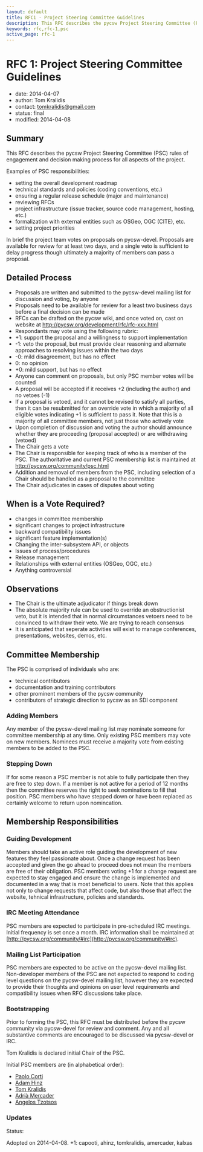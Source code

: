 ```yaml
---
layout: default
title: RFC1 - Project Steering Committee Guidelines
description: This RFC describes the pycsw Project Steering Committee (PSC) rules of engagement and decision making process for all aspects of the project.
keywords: rfc,rfc-1,psc
active_page: rfc-1
---
```


# RFC 1: Project Steering Committee Guidelines

- date: 2014-04-07
- author: Tom Kralidis
- contact: tomkralidis@gmail.com
- status: final
- modified: 2014-04-08

## Summary

This RFC describes the pycsw Project Steering Committee (PSC) rules of engagement and decision making process for all aspects of the project.

Examples of PSC responsibilities:

* setting the overall development roadmap
* technical standards and policies (coding conventions, etc.)
* ensuring a regular release schedule (major and maintenance)
* reviewing RFCs
* project infrastructure (issue tracker, source code management, hosting, etc.)
* formalization with external entities such as OSGeo, OGC (CITE), etc.
* setting project priorities

In brief the project team votes on proposals on pycsw-devel.  Proposals are available for review for at least two days, and a single veto is sufficient to delay progress though ultimately a majority of members can pass a proposal.

## Detailed Process

* Proposals are written and submitted to the pycsw-devel mailing list for discussion and voting, by anyone
* Proposals need to be available for review for a least two business days before a final decision can be made
* RFCs can be drafted on the pycsw wiki, and once voted on, cast on website at http://pycsw.org/development/rfc/rfc-xxx.html
* Respondants may vote using the following rubric:
 * +1: support the proposal and a willingness to support implementation
 * -1: veto the proposal, but must provide clear reasoning and alternate approaches to resolving issues within the two days
 * -0: mild disagreement, but has no effect
 *  0: no opinion
 * +0: mild support, but has no effect
* Anyone can comment on proposals, but only PSC member votes will be counted
* A proposal will be accepted if it receives +2 (including the author) and no vetoes (-1)
* If a proposal is vetoed, and it cannot be revised to satisfy all parties, then it can be resubmitted for an override vote in which a majority of all eligible votes indicating +1 is sufficient to pass it.  Note that this is a majority of all committee members, not just those who actively vote
* Upon completion of discussion and voting the author should announce whether they are proceeding (proposal accepted) or are withdrawing (vetoed)
* The Chair gets a vote
* The Chair is responsible for keeping track of who is a member of the PSC.  The authoritative and current PSC membership list is maintained at http://pycsw.org/community/psc.html
* Addition and removal of members from the PSC, including selection of a Chair should be handled as a proposal to the committee
* The Chair adjudicates in cases of disputes about voting

## When is a Vote Required?

* changes in committee membership
* significant changes to project infrastructure
* backward compatibility issues
* significant feature implementation(s)
* Changing the inter-subsystem API, or objects
* Issues of process/procedures
* Release management
* Relationships with external entities (OSGeo, OGC, etc.)
* Anything controversial

## Observations

* The Chair is the ultimate adjudicator if things break down
* The absolute majority rule can be used to override an obstructionist veto, but it is intended that in normal circumstances vetoers need to be convinced to withdraw their veto.  We are trying to reach consensus
* It is anticipated that seperate activities will exist to manage conferences, presentations, websites, demos, etc.

## Committee Membership

The PSC is comprised of individuals who are:
* technical contributors
* documentation and training contributors
* other prominent members of the pycsw community
* contributors of strategic direction to pycsw as an SDI component

### Adding Members

Any member of the pycsw-devel mailing list may nominate someone for committee membership at any time.  Only existing PSC members may vote on new members.  Nominees must receive a majority vote from existing members to be added to the PSC.

### Stepping Down

If for some reason a PSC member is not able to fully participate then they are free to step down.  If a member is not active for a period of 12 months then the committee reserves the right to seek nominations to fill that position.  PSC members who have stepped down or have been replaced as certainly welcome to return upon nomincation.

## Membership Responsibilities

### Guiding Development

Members should take an active role guiding the development of new features they feel passionate about.  Once a change request has been accepted and given the go ahead to proceed does not mean the members are free of their obligation.  PSC members voting +1 for a change request are expected to stay engaged and ensure the change is implemented and documented in a way that is most beneficial to users.  Note that this applies not only to change requests that affect code, but also those that affect the website, tehnical infrastructure, policies and standards.

### IRC Meeting Attendance

PSC members are expected to participate in pre-scheduled IRC meetings.  Initial frequency is set once a month.  IRC information shall be maintained at [http://pycsw.org/community/#irc](http://pycsw.org/community/#irc).

### Mailing List Participation

PSC members are expected to be active on the pycsw-devel mailing list.  Non-developer members of the PSC are not expected to respond to coding level questions on the pycsw-devel mailing list, however they are expected to provide their thoughts and opinions on user level requirements and compatibility issues when RFC discussions take place.

### Bootstrapping

Prior to forming the PSC, this RFC must be distributed before the pycsw community via pycsw-devel for review and comment.  Any and all substantive comments are encouraged to be discussed via pycsw-devel or IRC.

Tom Kralidis is declared initial Chair of the PSC.

Initial PSC members are (in alphabetical order):

* [Paolo Corti](https://github.com/capooti)
* [Adam Hinz](https://github.com/ahinz)
* [Tom Kralidis](https://github.com/tomkralidis)
* [Adrià Mercader](https://github.com/amercader)
* [Angelos Tzotsos](https://github.com/kalxas)

### Updates

Status:

Adopted on 2014-04-08. +1: capooti, ahinz, tomkralidis, amercader, kalxas

